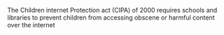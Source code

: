 The Children internet Protection act (CIPA) of 2000 requires schools and libraries to prevent children from accessing obscene or harmful content over the internet 